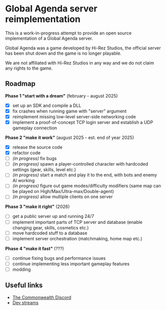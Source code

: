 # Global Agenda server reimplementation

This is a work-in-progress attempt to provide an open source implementation of a Global Agenda server.

Global Agenda was a game developed by Hi-Rez Studios, the official server has been shut down and the game is no longer playable.

We are not affiliated with Hi-Rez Studios in any way and we do not claim any rights to the game.

## Roadmap

**Phase 1 "start with a dream"** (february - august 2025)
- [x] set up an SDK and compile a DLL
- [x] fix crashes when running game with "server" argument
- [x] reimplement missing low-level server-side networking code
- [x] implement a proof-of-concept TCP login server and establish a UDP gameplay connection

**Phase 2 "make it work"** (august 2025 - est. end of year 2025)
- [x] release the source code
- [x] refactor code
- [ ] *(in progress)* fix bugs
- [ ] *(in progress)* spawn a player-controlled character with hardcoded settings (gear, skills, level etc.)
- [ ] *(in progress)* start a match and play it to the end, with bots and enemy AI working
- [ ] *(in progress)* figure out game modes/difficulty modifiers (same map can be played on High/Max/Ultra-max/Double-agent)
- [ ] *(in progress)* allow multiple clients on one server

**Phase 3 "make it right"** (2026)
- [ ] get a public server up and running 24/7
- [ ] implement important parts of TCP server and database (enable changing gear, skills, cosmetics etc.)
- [ ] move hardcoded stuff to a database
- [ ] implement server orchestration (matchmaking, home map etc.)

**Phase 4 "make it fast"** (???)
- [ ] continue fixing bugs and performance issues
- [ ] continue implementing less important gameplay features
- [ ] modding

## Useful links

- [The Commonwealth Discord](https://discord.gg/CqACf4qArk)
- [Dev streams](https://kick.com/zaxbactor)

